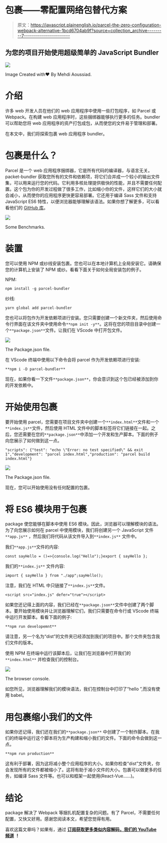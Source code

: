 # 包裹——零配置网络包替代方案

> 原文：<https://javascript.plainenglish.io/parcel-the-zero-configuration-webpack-alternative-1bcd6704ab9f?source=collection_archive---------7----------------------->

## 为您的项目开始使用超级简单的 JavaScript Bundler

![](img/6d4a7739563f2fd89b92e16432ac4f35.png)

Image Created with❤️️ By Mehdi Aoussiad.

# 介绍

许多 web 开发人员在他们的 web 应用程序中使用一些打包程序，如 Parcel 或 Webpack。在构建 web 应用程序时，这些捆绑器能够执行更多的任务。bundler 可以帮助您将 web 应用程序的资产打包成包，从而使您的文件易于管理和部署。

在本文中，我们将探索包裹 web 应用程序 bundler。

# 包裹是什么？

Parcel 是一个 web 应用程序捆绑器，它是所有代码的编译器，与语言无关。packet-bundler 获取您所有的文件和依赖项，将它们合并成一个较小的输出文件集，可以用来运行您的代码。它利用多核处理提供极快的性能，并且不需要任何配置。这个包为你的开发过程做了很多工作，比如缩小你的文件，这样它们的大小就会减小，从而使你的应用程序更快更容易部署。它还用于编译 Sass 文件和支持 JavaScript ES6 特性，以便浏览器能够理解该语法。如果你想了解更多，可以看看他们的 [GitHub 库](https://github.com/parcel-bundler/parcel)。

![](img/0e65887b35b58205c3c80f5bbd4406f7.png)

Some Benchmarks.

# 装置

您可以使用 NPM 或纱线安装包裹。您也可以在本地计算机上全局安装它。请确保您的计算机上安装了 NPM 或纱。看看下面关于如何全局安装包的例子。

NPM:

```
npm install -g parcel-bundler
```

纱线:

```
yarn global add parcel-bundler
```

您也可以将包作为开发依赖项进行安装。您只需要创建一个新文件夹，然后使用命令行界面在该文件夹中使用命令`**npm init -y**`。这将在您的项目目录中创建一个`**package.json**`文件。让我们在 VScode 中打开包文件。

![](img/a65836930b4155689f12f506c26be147.png)

The Package.json file.

在 VScode 终端中使用以下命令会将 parcel 作为开发依赖项进行安装:

```
**npm i -D parcel-bundler**
```

现在，如果你看一下文件`**package.json**`，你会意识到这个包已经被添加到你的开发依赖中。

# 开始使用包裹

要开始使用 parcel，您需要在项目文件夹中创建一个`**index.html**`文件和一个`**index.js**`文件，然后使用 HTML 文件中的脚本标签将它们链接在一起。之后，您还需要在您的`**package.json**`中添加一个开发和生产脚本。下面的例子向您展示了如何做到这一点。

```
"scripts": {"test": "echo \"Error: no test specified\" && exit 1","development": "parcel index.html","production": "parcel build index.html"}
```

![](img/4d669eed1feda4aa3ed455d5b5b0894b.png)

The Package.json file.

现在，您可以开始使用没有任何配置的包裹。

# 将 ES6 模块用于包裹

package 使您能够在脚本中使用 ES6 模块。因此，浏览器可以理解模块的语法。为了向您展示如何在 parcel 中使用模块，我们将创建另一个 JavaScript 文件`**app.js**` ，然后我们将代码从该文件导入到`**index.js**` 文件中。

我们`**app.js**`文件的内容:

```
const sayHello = ()=>{console.log("Hello");}export { sayHello };
```

我们的`**index.js**` 文件内容:

```
import { sayHello } from "./app";sayHello();
```

注意，我们在 HTML 中只链接了`**index.js**`文件。

```
<script src="index.js" defer="true"></script>
```

如果您还记得上面的内容，我们已经在`**package.json**`文件中创建了两个脚本。要开始使用模块并让浏览器理解它们，我们只需要在命令行或 VScode 终端中运行开发脚本。看看下面的例子:

```
**npm run developemnt**
```

请注意，另一个名为“dist”的文件夹已经添加到我们的项目中。那个文件夹包含我们文件的版本。

使用 NPM 在终端中运行该脚本后，让我们在浏览器中打开我们的`**index.html**` 并检查我们的控制台。

![](img/3ccd4b40c759370a2f738713052c61f9.png)

The browser console.

如您所见，浏览器理解我们的模块语法，我们在控制台中打印了“hello ”,而没有使用 babel。

# 用包裹缩小我们的文件

如果你还记得，我们还在我们的`**package.json**` 中创建了一个制作脚本。在我们的终端中运行这个脚本将为生产构建和缩小我们的文件。下面的命令会做到这一点。

```
**npm run production**
```

这有利于部署，因为这将减小整个应用程序的大小。如果你检查“dist”文件夹，你会发现所有的文件都被缩小了。这将有助于减小文件的大小。包裹可以做更多的任务，如编译 Sass 文件等。也可以和框架一起使用(React-Vue……)。

# 结论

package 解决了 Webpack 等捆扎机配置复杂的问题。有了 Parcel，不需要任何配置，又快又好用。感谢您阅读本文，希望您觉得有用。

喜欢这篇文章吗？如果有，通过 [**订阅获取更多类似内容解码，我们的 YouTube 频道**](https://www.youtube.com/channel/UCtipWUghju290NWcn8jhyAw) **！**